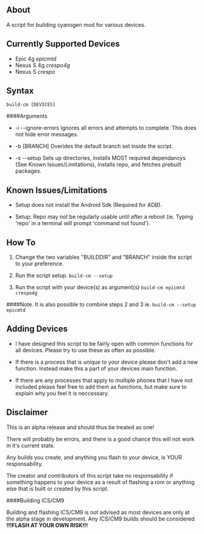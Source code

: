 About
-
A script for building cyanogen mod for various devices.

Currently Supported Devices
-

* Epic 4g _epicmtd_
* Nexus S 4g _crespo4g_
* Nexus S _crespo_

Syntax
-

`build-cm [DEVICES]`

####Arguments

* -i --ignore-errors Ignores all errors and attempts to complete. This does not hide error messages.

* -b [BRANCH] Overides the default branch set inside the script.

* -s --setup Sets up directories, installs MOST required dependancys (See Known Issues/Limitations), installs repo, and fetches prebuilt packages.

Known Issues/Limitations
-
* Setup does not install the Android Sdk (Required for ADB).

* Setup: Repo may not be regularly usable until after a reboot (ie. Typing 'repo' in a terminal will prompt 'command not found').

How To
-

1. Change the two variables "BUILDDIR" and "BRANCH" inside the script to your preference.

2. Run the script setup. `build-cm --setup`

3. Run the script with your device(s) as argument(s) `build-cm epicmtd crespo4g`

####Note. It is also possible to combine steps 2 and 3 ie. 
`build-cm --setup epicmtd`

Adding Devices
-

* I have designed this script to be fairly open with common functions for all devices. Please try to use these as often as possible.

* If there is a process that is unique to your device please don't add a new function. Instead make this a part of your devices main function.

* If there are any processes that apply to multiple phones that I have not included please feel free to add them as functions, but make sure to explain why you feel it is neccessary.

Disclaimer
-

This is an alpha release and should thus be treated as one!

There will probably be errors, and there is a good chance this will not work in it's current state.

Any builds you create, and anything you flash to your device, is YOUR responsability.

The creator and contributors of this script take no responsability if something happens to your device 
as a result of flashing a rom or anything else that is built or created by this script.

####Building ICS/CM9

Building and flashing ICS/CM9 is not advised as most devices are only at the alpha stage in development.
Any ICS/CM9 builds should be considered **!!!FLASH AT YOUR OWN RISK!!!**

